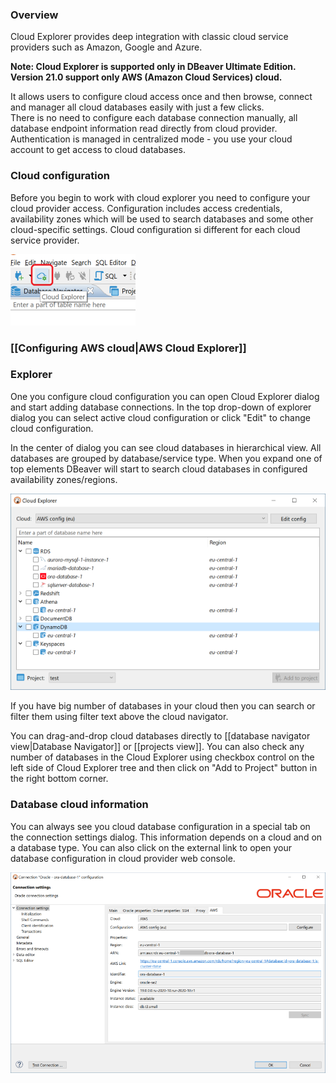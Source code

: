 ### Overview 

Cloud Explorer provides deep integration with classic cloud service providers such as Amazon, Google and Azure.  

__Note: Cloud Explorer is supported only in DBeaver Ultimate Edition.__  
__Version 21.0 support only AWS (Amazon Cloud Services) cloud.__

It allows users to configure cloud access once and then browse, connect and manager all cloud databases easily with just a few clicks.  
There is no need to configure each database connection manually, all database endpoint information read directly from cloud provider.
Authentication is managed in centralized mode - you use your cloud account to get access to cloud databases.  

### Cloud configuration

Before you begin to work with cloud explorer you need to configure your cloud provider access.
Configuration includes access credentials, availability zones which will be used to search databases and some other cloud-specific settings.
Cloud configuration si different for each cloud service provider.

![](images/ug/cloud-explorer/main-toolbar.png)

### [[Configuring AWS cloud|AWS Cloud Explorer]]


### Explorer

One you configure cloud configuration you can open Cloud Explorer dialog and start adding database connections.
In the top drop-down of explorer dialog you can select active cloud configuration or click "Edit" to change cloud configuration.

In the center of dialog you can see cloud databases in hierarchical view. All databases are grouped by database/service type.
When you expand one of top elements DBeaver will start to search cloud databases in configured availability zones/regions.

![](images/ug/cloud-explorer/aws-cloud-databases.png)

If you have big number of databases in your cloud then you can search or filter them using filter text above the cloud navigator.

You can drag-and-drop cloud databases directly to [[database navigator view|Database Navigator]] or [[projects view]].
You can also check any number of databases in the Cloud Explorer using checkbox control on the left side of Cloud Explorer tree and then click on "Add to Project" button in the right bottom corner.


### Database cloud information

You can always see you cloud database configuration in a special tab on the connection settings dialog.
This information depends on a cloud and on a database type.
You can also click on the external link to open your database configuration in cloud provider web console.

![](images/ug/cloud-explorer/cloud-database-info-tab.png)
